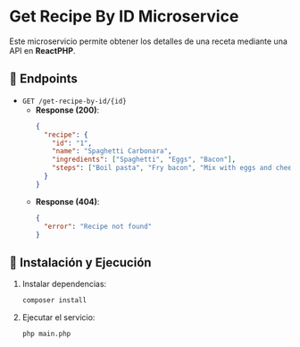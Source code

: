# Get Recipe By ID Microservice
Este microservicio permite obtener los detalles de una receta mediante una API en **ReactPHP**.

## 📌 Endpoints
- `GET /get-recipe-by-id/{id}`
  - **Response (200)**:
    ```json
    {
      "recipe": {
        "id": "1",
        "name": "Spaghetti Carbonara",
        "ingredients": ["Spaghetti", "Eggs", "Bacon"],
        "steps": ["Boil pasta", "Fry bacon", "Mix with eggs and cheese"]
      }
    }
    ```
  - **Response (404)**:
    ```json
    {
      "error": "Recipe not found"
    }
    ```

## 🚀 Instalación y Ejecución
1. Instalar dependencias:
   ```sh
   composer install

2. Ejecutar el servicio:
    ```sh
    php main.php